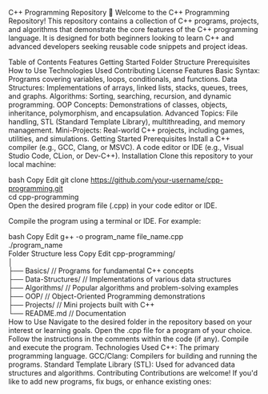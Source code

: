 C++ Programming Repository 🚀
Welcome to the C++ Programming Repository! This repository contains a collection of C++ programs, projects, and algorithms that demonstrate the core features of the C++ programming language. It is designed for both beginners looking to learn C++ and advanced developers seeking reusable code snippets and project ideas.

Table of Contents
Features
Getting Started
Folder Structure
Prerequisites
How to Use
Technologies Used
Contributing
License
Features
Basic Syntax: Programs covering variables, loops, conditionals, and functions.
Data Structures: Implementations of arrays, linked lists, stacks, queues, trees, and graphs.
Algorithms: Sorting, searching, recursion, and dynamic programming.
OOP Concepts: Demonstrations of classes, objects, inheritance, polymorphism, and encapsulation.
Advanced Topics: File handling, STL (Standard Template Library), multithreading, and memory management.
Mini-Projects: Real-world C++ projects, including games, utilities, and simulations.
Getting Started
Prerequisites
Install a C++ compiler (e.g., GCC, Clang, or MSVC).
A code editor or IDE (e.g., Visual Studio Code, CLion, or Dev-C++).
Installation
Clone this repository to your local machine:

bash
Copy
Edit
git clone https://github.com/your-username/cpp-programming.git  
cd cpp-programming  
Open the desired program file (.cpp) in your code editor or IDE.

Compile the program using a terminal or IDE. For example:

bash
Copy
Edit
g++ -o program_name file_name.cpp  
./program_name  
Folder Structure
less
Copy
Edit
cpp-programming/  
│  
├── Basics/              // Programs for fundamental C++ concepts  
├── Data-Structures/     // Implementations of various data structures  
├── Algorithms/          // Popular algorithms and problem-solving examples  
├── OOP/                 // Object-Oriented Programming demonstrations  
├── Projects/            // Mini projects built with C++  
└── README.md            // Documentation  
How to Use
Navigate to the desired folder in the repository based on your interest or learning goals.
Open the .cpp file for a program of your choice.
Follow the instructions in the comments within the code (if any).
Compile and execute the program.
Technologies Used
C++: The primary programming language.
GCC/Clang: Compilers for building and running the programs.
Standard Template Library (STL): Used for advanced data structures and algorithms.
Contributing
Contributions are welcome! If you'd like to add new programs, fix bugs, or enhance existing ones:

